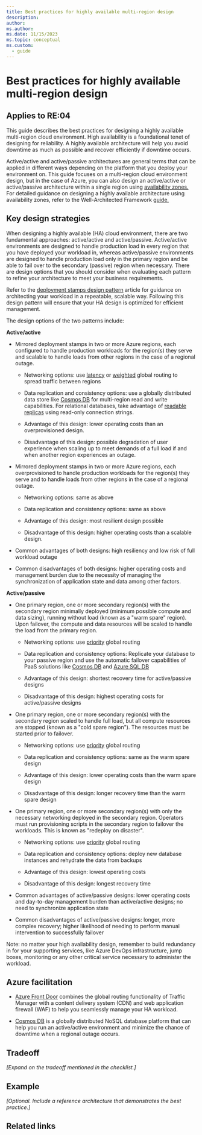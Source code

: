 ```yaml
---
title: Best practices for highly available multi-region design 
description:  
author:  
ms.author:  
ms.date: 11/15/2023
ms.topic: conceptual
ms.custom:
  - guide
---
```


# Best practices for highly available multi-region design

## Applies to RE:04

This guide describes the best practices for designing a highly available multi-region cloud environment. High availability is a foundational tenet of designing for reliability. A highly available architecture will help you avoid downtime as much as possible and recover efficiently if downtime occurs.

Active/active and active/passive architectures are general terms that can be applied in different ways depending on the platform that you deploy your environment on. This guide focuses on a multi-region cloud environment design, but in the case of Azure, you can also design an active/active or active/passive architecture within a single region using [availability zones.](https://review.learn.microsoft.com/en-us/azure/reliability/availability-zones-overview) For detailed guidance on designing a highly available architecture using availability zones, refer to the Well-Architected Framework [guide.](https://review.learn.microsoft.com/en-us/azure/well-architected/regions-availability-zones?branch=pr-en-us-771)

## Key design strategies

When designing a highly available (HA) cloud environment, there are two fundamental approaches: active/active and active/passive. Active/active environments are designed to handle production load in every region that you have deployed your workload in, whereas active/passive environments are designed to handle production load only in the primary region and be able to fail over to the secondary (passive) region when necessary. There are design options that you should consider when evaluating each pattern to refine your architecture to meet your business requirements.

Refer to the [deployment stamps design pattern](https://learn.microsoft.com/en-us/azure/architecture/patterns/deployment-stamp) article for guidance on architecting your workload in a repeatable, scalable way. Following this design pattern will ensure that your HA design is optimized for efficient management.

The design options of the two patterns include:

**Active/active**

-   Mirrored deployment stamps in two or more Azure regions, each configured to handle production workloads for the region(s) they serve and scalable to handle loads from other regions in the case of a regional outage.

    -   Networking options: use [latency](https://learn.microsoft.com/en-us/azure/frontdoor/routing-methods#latency) or [weighted](https://learn.microsoft.com/en-us/azure/frontdoor/routing-methods#weighted) global routing to spread traffic between regions

    -   Data replication and consistency options: use a globally distributed data store like [Cosmos DB](https://learn.microsoft.com/en-us/azure/cosmos-db/introduction) for multi-region read and write capabilities. For relational databases, take advantage of [readable replicas](https://learn.microsoft.com/en-us/azure/azure-sql/database/read-scale-out?view=azuresql) using read-only connection strings.

    -   Advantage of this design: lower operating costs than an overprovisioned design.

    -   Disadvantage of this design: possible degradation of user experience when scaling up to meet demands of a full load if and when another region experiences an outage.

-   Mirrored deployment stamps in two or more Azure regions, each overprovisioned to handle production workloads for the region(s) they serve and to handle loads from other regions in the case of a regional outage.

    -   Networking options: same as above

    -   Data replication and consistency options: same as above

    -   Advantage of this design: most resilient design possible

    -   Disadvantage of this design: higher operating costs than a scalable design.

-   Common advantages of both designs: high resiliency and low risk of full workload outage

-   Common disadvantages of both designs: higher operating costs and management burden due to the necessity of managing the synchronization of application state and data among other factors.

**Active/passive**

-   One primary region, one or more secondary region(s) with the secondary region minimally deployed (minimum possible compute and data sizing), running without load (known as a "warm spare" region). Upon failover, the compute and data resources will be scaled to handle the load from the primary region.

    -   Networking options: use [priority](https://learn.microsoft.com/en-us/azure/frontdoor/routing-methods#priority) global routing

    -   Data replication and consistency options: Replicate your database to your passive region and use the automatic failover capabilities of PaaS solutions like [Cosmos DB](https://learn.microsoft.com/en-us/azure/cosmos-db/how-to-manage-database-account#automatic-failover) and [Azure SQL DB](https://learn.microsoft.com/en-us/azure/azure-sql/database/auto-failover-group-sql-db?view=azuresql&tabs=azure-powershell)

    -   Advantage of this design: shortest recovery time for active/passive designs

    -   Disadvantage of this design: highest operating costs for active/passive designs

-   One primary region, one or more secondary region(s) with the secondary region scaled to handle full load, but all compute resources are stopped (known as a "cold spare region"). The resources must be started prior to failover.

    -   Networking options: use [priority](https://learn.microsoft.com/en-us/azure/frontdoor/routing-methods#priority) global routing

    -   Data replication and consistency options: same as the warm spare design

    -   Advantage of this design: lower operating costs than the warm spare design

    -   Disadvantage of this design: longer recovery time than the warm spare design

-   One primary region, one or more secondary region(s) with only the necessary networking deployed in the secondary region. Operators must run provisioning scripts in the secondary region to failover the workloads. This is known as "redeploy on disaster".

    -   Networking options: use [priority](https://learn.microsoft.com/en-us/azure/frontdoor/routing-methods#priority) global routing

    -   Data replication and consistency options: deploy new database instances and rehydrate the data from backups

    -   Advantage of this design: lowest operating costs

    -   Disadvantage of this design: longest recovery time

-   Common advantages of active/passive designs: lower operating costs and day-to-day management burden than active/active designs; no need to synchronize application state

-   Common disadvantages of active/passive designs: longer, more complex recovery; higher likelihood of needing to perform manual intervention to successfully failover

Note: no matter your high availability design, remember to build redundancy in for your supporting services, like Azure DevOps infrastructure, jump boxes, monitoring or any other critical service necessary to administer the workload.

## Azure facilitation

-   [Azure Front Door](https://review.learn.microsoft.com/en-us/azure/reliability/availability-zones-overview) combines the global routing functionality of Traffic Manager with a content delivery system (CDN) and web application firewall (WAF) to help you seamlessly manage your HA workload.

-   [Cosmos DB](https://learn.microsoft.com/en-us/azure/cosmos-db/introduction) is a globally distributed NoSQL database platform that can help you run an active/active environment and minimize the chance of downtime when a regional outage occurs.

## Tradeoff

*\[Expand on the tradeoff mentioned in the checklist.\]*

## Example

*\[Optional. Include a reference architecture that demonstrates the best practice.\]*

## Related links
